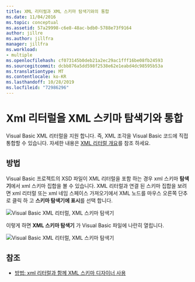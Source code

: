 ```yaml
---
title: XML 리터럴과 XML 스키마 탐색기와의 통합
ms.date: 11/04/2016
ms.topic: conceptual
ms.assetid: 57a29998-c6e8-48ac-bdb0-5788e73f9164
author: jillre
ms.author: jillfra
manager: jillfra
ms.workload:
- multiple
ms.openlocfilehash: cf073145b0deb21a2ec29ac1fff16be08fb24593
ms.sourcegitcommit: dcbb876a5dd598f2538e62e1eabd4dc98595b53a
ms.translationtype: MT
ms.contentlocale: ko-KR
ms.lasthandoff: 10/28/2019
ms.locfileid: "72986296"
---
```

# <a name="integration-of-xml-literals-with-xml-schema-explorer"></a>Xml 리터럴을 XML 스키마 탐색기와 통합

Visual Basic XML 리터럴을 지원 합니다. 즉, XML 조각을 Visual Basic 코드에 직접 통합할 수 있습니다. 자세한 내용은 [XML 리터럴 개요](/dotnet/visual-basic/programming-guide/language-features/xml/xml-literals-overview)를 참조 하세요.

## <a name="how-to"></a>방법

Visual Basic 프로젝트의 XSD 파일이 XML 리터럴을 포함 하는 경우 xml 스키마 **탐색기**에서 xml 스키마 집합을 볼 수 있습니다. XML 리터럴과 연결 된 스키마 집합을 보려면 xml 리터럴 또는 xml 네임 스페이스 가져오기에서 XML 노드를 마우스 오른쪽 단추로 클릭 하 고 **스키마 탐색기에 표시**를 선택 합니다.

![Visual Basic XML 리터럴, XML 스키마 탐색기](../xml-tools/media/vbxmlliteralswithxmlschemaexplorer1.gif)

이렇게 하면 **XML 스키마 탐색기** 가 Visual Basic 파일에 나란히 열립니다.

![Visual Basic XML 리터럴, XML 스키마 탐색기](../xml-tools/media/vbxmlliteralswithxmlschemaexplorer2.gif)

## <a name="see-also"></a>참조

- [방법: xml 리터럴과 함께 XML 스키마 디자이너 사용](../xml-tools/how-to-use-the-xml-schema-designer-with-xml-literals.md)